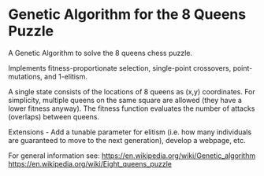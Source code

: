 # Genetic Algorithm for the 8 Queens Puzzle

A Genetic Algorithm to solve the 8 queens chess puzzle.

Implements fitness-proportionate selection, single-point crossovers, point-mutations, and 1-elitism.

A single state consists of the locations of 8 queens as (x,y) coordinates. For simplicity, multiple queens on the same square are allowed (they have a lower fitness anyway).
The fitness function evaluates the number of attacks (overlaps) between queens.

Extensions - Add a tunable parameter for elitism (i.e. how many individuals are guaranteed to move to the next generation), develop a webpage, etc.

For general information see:
  https://en.wikipedia.org/wiki/Genetic_algorithm
  https://en.wikipedia.org/wiki/Eight_queens_puzzle
